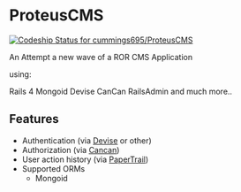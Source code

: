 ProteusCMS
==========

[ ![Codeship Status for cummings695/ProteusCMS](https://www.codeship.io/projects/2bb44980-8246-0131-a228-7e1769d139c3/status?branch=master)](https://www.codeship.io/projects/14824)

An Attempt a new wave of a ROR CMS Application

using:

Rails 4
Mongoid
Devise
CanCan
RailsAdmin
and much more..

## Features
* Authentication (via [Devise](https://github.com/plataformatec/devise) or other)
* Authorization (via [Cancan](https://github.com/ryanb/cancan))
* User action history (via [PaperTrail](https://github.com/airblade/paper_trail))
* Supported ORMs
  * Mongoid